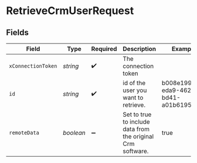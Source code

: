 # RetrieveCrmUserRequest


## Fields

| Field                                                       | Type                                                        | Required                                                    | Description                                                 | Example                                                     |
| ----------------------------------------------------------- | ----------------------------------------------------------- | ----------------------------------------------------------- | ----------------------------------------------------------- | ----------------------------------------------------------- |
| `xConnectionToken`                                          | *string*                                                    | :heavy_check_mark:                                          | The connection token                                        |                                                             |
| `id`                                                        | *string*                                                    | :heavy_check_mark:                                          | id of the user you want to retrieve.                        | b008e199-eda9-4629-bd41-a01b6195864a                        |
| `remoteData`                                                | *boolean*                                                   | :heavy_minus_sign:                                          | Set to true to include data from the original Crm software. | true                                                        |